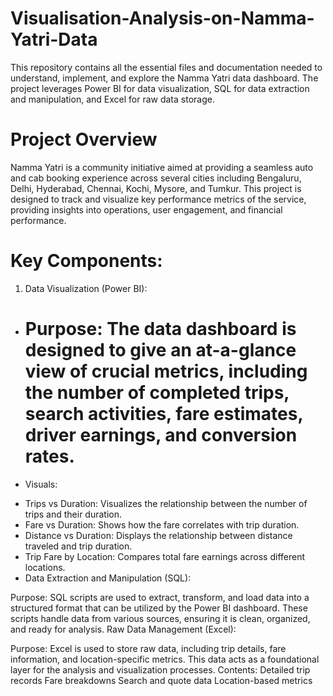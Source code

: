 # Visualisation-Analysis-on-Namma-Yatri-Data
This repository contains all the essential files and documentation needed to understand, implement, and explore the Namma Yatri data dashboard. The project leverages Power BI for data visualization, SQL for data extraction and manipulation, and Excel for raw data storage.

# Project Overview
Namma Yatri is a community initiative aimed at providing a seamless auto and cab booking experience across several cities including Bengaluru, Delhi, Hyderabad, Chennai, Kochi, Mysore, and Tumkur. This project is designed to track and visualize key performance metrics of the service, providing insights into operations, user engagement, and financial performance.

# Key Components:
1. Data Visualization (Power BI):

- # Purpose: The data dashboard is designed to give an at-a-glance view of crucial metrics, including the number of completed trips, search activities, fare estimates, driver earnings, and conversion rates.
- Visuals:
 + Trips vs Duration: Visualizes the relationship between the number of trips and their duration.
 + Fare vs Duration: Shows how the fare correlates with trip duration.
 + Distance vs Duration: Displays the relationship between distance traveled and trip duration.
 + Trip Fare by Location: Compares total fare earnings across different locations.
 + Data Extraction and Manipulation (SQL):

Purpose: SQL scripts are used to extract, transform, and load data into a structured format that can be utilized by the Power BI dashboard. These scripts handle data from various sources, ensuring it is clean, organized, and ready for analysis.
Raw Data Management (Excel):

Purpose: Excel is used to store raw data, including trip details, fare information, and location-specific metrics. This data acts as a foundational layer for the analysis and visualization processes.
Contents:
Detailed trip records
Fare breakdowns
Search and quote data
Location-based metrics
